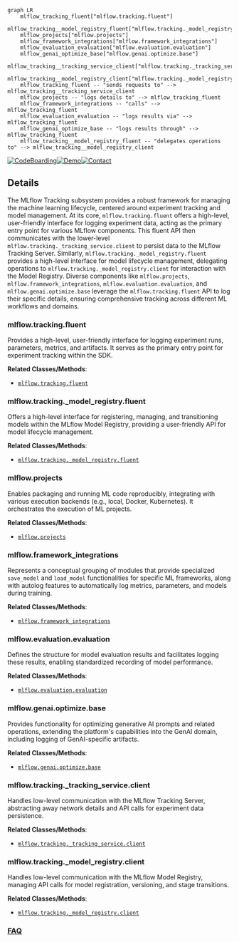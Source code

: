 ```mermaid
graph LR
    mlflow_tracking_fluent["mlflow.tracking.fluent"]
    mlflow_tracking__model_registry_fluent["mlflow.tracking._model_registry.fluent"]
    mlflow_projects["mlflow.projects"]
    mlflow_framework_integrations["mlflow.framework_integrations"]
    mlflow_evaluation_evaluation["mlflow.evaluation.evaluation"]
    mlflow_genai_optimize_base["mlflow.genai.optimize.base"]
    mlflow_tracking__tracking_service_client["mlflow.tracking._tracking_service.client"]
    mlflow_tracking__model_registry_client["mlflow.tracking._model_registry.client"]
    mlflow_tracking_fluent -- "sends requests to" --> mlflow_tracking__tracking_service_client
    mlflow_projects -- "logs details to" --> mlflow_tracking_fluent
    mlflow_framework_integrations -- "calls" --> mlflow_tracking_fluent
    mlflow_evaluation_evaluation -- "logs results via" --> mlflow_tracking_fluent
    mlflow_genai_optimize_base -- "logs results through" --> mlflow_tracking_fluent
    mlflow_tracking__model_registry_fluent -- "delegates operations to" --> mlflow_tracking__model_registry_client
```

[![CodeBoarding](https://img.shields.io/badge/Generated%20by-CodeBoarding-9cf?style=flat-square)](https://github.com/CodeBoarding/GeneratedOnBoardings)[![Demo](https://img.shields.io/badge/Try%20our-Demo-blue?style=flat-square)](https://www.codeboarding.org/demo)[![Contact](https://img.shields.io/badge/Contact%20us%20-%20contact@codeboarding.org-lightgrey?style=flat-square)](mailto:contact@codeboarding.org)

## Details

The MLflow Tracking subsystem provides a robust framework for managing the machine learning lifecycle, centered around experiment tracking and model management. At its core, `mlflow.tracking.fluent` offers a high-level, user-friendly interface for logging experiment data, acting as the primary entry point for various MLflow components. This fluent API then communicates with the lower-level `mlflow.tracking._tracking_service.client` to persist data to the MLflow Tracking Server. Similarly, `mlflow.tracking._model_registry.fluent` provides a high-level interface for model lifecycle management, delegating operations to `mlflow.tracking._model_registry.client` for interaction with the Model Registry. Diverse components like `mlflow.projects`, `mlflow.framework_integrations`, `mlflow.evaluation.evaluation`, and `mlflow.genai.optimize.base` leverage the `mlflow.tracking.fluent` API to log their specific details, ensuring comprehensive tracking across different ML workflows and domains.

### mlflow.tracking.fluent
Provides a high-level, user-friendly interface for logging experiment runs, parameters, metrics, and artifacts. It serves as the primary entry point for experiment tracking within the SDK.


**Related Classes/Methods**:

- <a href="https://github.com/mlflow/mlflow/blob/master/mlflow/tracking/fluent.py" target="_blank" rel="noopener noreferrer">`mlflow.tracking.fluent`</a>


### mlflow.tracking._model_registry.fluent
Offers a high-level interface for registering, managing, and transitioning models within the MLflow Model Registry, providing a user-friendly API for model lifecycle management.


**Related Classes/Methods**:

- <a href="https://github.com/mlflow/mlflow/blob/master/mlflow/tracking/_model_registry/fluent.py" target="_blank" rel="noopener noreferrer">`mlflow.tracking._model_registry.fluent`</a>


### mlflow.projects
Enables packaging and running ML code reproducibly, integrating with various execution backends (e.g., local, Docker, Kubernetes). It orchestrates the execution of ML projects.


**Related Classes/Methods**:

- <a href="https://github.com/mlflow/mlflow/blob/master/mlflow/projects" target="_blank" rel="noopener noreferrer">`mlflow.projects`</a>


### mlflow.framework_integrations
Represents a conceptual grouping of modules that provide specialized `save_model` and `load_model` functionalities for specific ML frameworks, along with autolog features to automatically log metrics, parameters, and models during training.


**Related Classes/Methods**:

- <a href="https://github.com/mlflow/mlflow/blob/master/" target="_blank" rel="noopener noreferrer">`mlflow.framework_integrations`</a>


### mlflow.evaluation.evaluation
Defines the structure for model evaluation results and facilitates logging these results, enabling standardized recording of model performance.


**Related Classes/Methods**:

- <a href="https://github.com/mlflow/mlflow/blob/master/mlflow/evaluation/evaluation.py" target="_blank" rel="noopener noreferrer">`mlflow.evaluation.evaluation`</a>


### mlflow.genai.optimize.base
Provides functionality for optimizing generative AI prompts and related operations, extending the platform's capabilities into the GenAI domain, including logging of GenAI-specific artifacts.


**Related Classes/Methods**:

- <a href="https://github.com/mlflow/mlflow/blob/master/mlflow/genai/optimize/base.py" target="_blank" rel="noopener noreferrer">`mlflow.genai.optimize.base`</a>


### mlflow.tracking._tracking_service.client
Handles low-level communication with the MLflow Tracking Server, abstracting away network details and API calls for experiment data persistence.


**Related Classes/Methods**:

- <a href="https://github.com/mlflow/mlflow/blob/master/mlflow/tracking/_tracking_service/client.py" target="_blank" rel="noopener noreferrer">`mlflow.tracking._tracking_service.client`</a>


### mlflow.tracking._model_registry.client
Handles low-level communication with the MLflow Model Registry, managing API calls for model registration, versioning, and stage transitions.


**Related Classes/Methods**:

- <a href="https://github.com/mlflow/mlflow/blob/master/mlflow/tracking/_model_registry/client.py" target="_blank" rel="noopener noreferrer">`mlflow.tracking._model_registry.client`</a>




### [FAQ](https://github.com/CodeBoarding/GeneratedOnBoardings/tree/main?tab=readme-ov-file#faq)